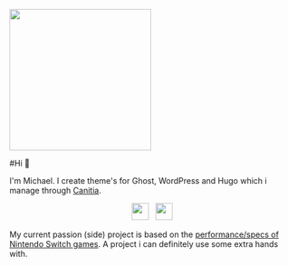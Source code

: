 <a href="https://www.canitia.nl"><img height="250" src="https://github.com/boumannm/boumannm/blob/master/icon/banner.png?raw=true"></a>

#Hi 👋

I'm Michael. I create theme's for Ghost, WordPress and Hugo which i manage through [Canitia](https://github.com/Canitia). 

<p align='center'>
<a href="https://twitter/boumannm"><img height="30" src="https://github.com/boumannm/boumannm/blob/master/icon/twitter.png?raw=true"></a>&nbsp;&nbsp;
<a href="https://www.linkedin.com/in/boumannm/"><img height="30" src="https://github.com/boumannm/boumannm/blob/master/icon/linkedin.png?raw=true"></a>
</p>

My current passion (side) project is based on the [performance/specs of Nintendo Switch games](github.com/boumannm/switch). A project i can definitely use some extra hands with.

<!--
**boumannm/boumannm** is a ✨ _special_ ✨ repository because its `README.md` (this file) appears on your GitHub profile.

Here are some ideas to get you started:

- 🔭 I’m currently working on ...
- 🌱 I’m currently learning ...
- 👯 I’m looking to collaborate on ...
- 🤔 I’m looking for help with ...
- 💬 Ask me about ...
- 📫 How to reach me: ...
- 😄 Pronouns: ...
- ⚡ Fun fact: ...
-->
